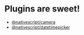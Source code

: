 # Plugins are sweet!

* [@nativescript/camera](camera)
* [@nativescript/datetimepicker](datetimepicker)